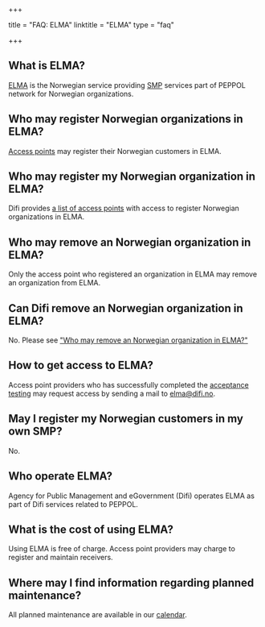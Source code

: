 +++

title = "FAQ: ELMA"
linktitle = "ELMA"
type = "faq"

+++

## What is ELMA?

[ELMA](/peppol/tools/elma-production/) is the Norwegian service providing [SMP](/peppol/standard/service-metadata-provider/) services part of PEPPOL network for Norwegian organizations.

## Who may register Norwegian organizations in ELMA?

[Access points](/peppol/faq/access-points/) may register their Norwegian customers in ELMA.

## Who may register my Norwegian organization in ELMA?

Difi provides [a list of access points](http://www.anskaffelser.no/verktoy/aksesspunkter-ehf-og-bis-formater) with access to register Norwegian organizations in ELMA.

## Who may remove an Norwegian organization in ELMA?

Only the access point who registered an organization in ELMA may remove an organization from ELMA.

## Can Difi remove an Norwegian organization in ELMA?

No. Please see ["Who may remove an Norwegian organization in ELMA?"](#who-may-remove-an-norwegian-organization-in-elma)

## How to get access to ELMA?

Access point providers who has successfully completed the [acceptance testing](/peppol/knowledge-base/acceptance-test/) may request access by sending a mail to [elma@difi.no](mailto:elma@difi.no).

## May I register my Norwegian customers in my own SMP?

No.

## Who operate ELMA?

Agency for Public Management and eGovernment (Difi) operates ELMA as part of Difi services related to PEPPOL.

## What is the cost of using ELMA?

Using ELMA is free of charge. Access point providers may charge to register and maintain receivers.

## Where may I find information regarding planned maintenance?

All planned maintenance are available in our [calendar](/peppol/calendar/).